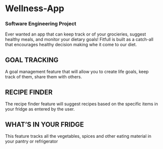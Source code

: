 # Wellness-App

### Software Engineering Project

Ever wanted an app that can keep track or of your grocieries, suggest healthy meals, 
and monitor your dietary goals! Fitfull is built as a catch-all that encourages healthy 
decision making whe it come to our diet.
## GOAL TRACKING
A goal management feature
that will allow you to create
life goals, keep track of them,
share them with others.

## RECIPE FINDER
The recipe finder feature will
suggest recipes based on the
specific items in your fridge
as entered by the user.

## WHAT’S IN YOUR FRIDGE
This feature tracks all the
vegetables, spices and other
eating material in your pantry
or refrigerator


